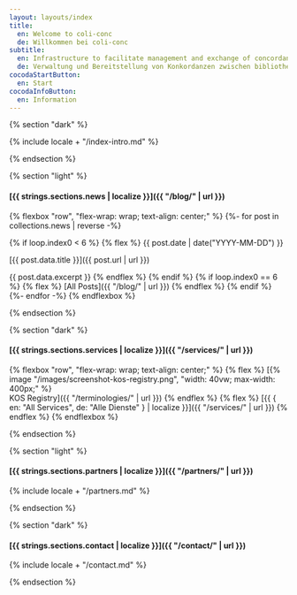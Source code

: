 ```yaml
---
layout: layouts/index
title:
  en: Welcome to coli-conc
  de: Willkommen bei coli-conc
subtitle:
  en: Infrastructure to facilitate management and exchange of concordances between library knowledge organization systems
  de: Verwaltung und Bereitstellung von Konkordanzen zwischen bibliothekarischen Wissensorganisationsystemen
cocodaStartButton:
  en: Start
cocodaInfoButton:
  en: Information
---
```


{% section "dark" %}

{% include locale + "/index-intro.md" %}

{% endsection %}

{% section "light" %}

#### [{{ strings.sections.news | localize }}]({{ "/blog/" | url }})
{% flexbox "row", "flex-wrap: wrap; text-align: center;" %}
{%- for post in collections.news | reverse -%}
  <!-- Show 6 latest news. -->
  {% if loop.index0 < 6 %}
  {% flex %}
  {{ post.date | date("YYYY-MM-DD") }}

  [{{ post.data.title }}]({{ post.url | url }})

  {{ post.data.excerpt }}
  {% endflex %}
  {% endif %}
  {% if loop.index0 == 6 %}
  {% flex %}
  [All Posts]({{ "/blog/" | url }})
  {% endflex %}
  {% endif %}
{%- endfor -%}
{% endflexbox %}

{% endsection %}

{% section "dark" %}

#### [{{ strings.sections.services | localize }}]({{ "/services/" | url }})

{% flexbox "row", "flex-wrap: wrap; text-align: center;" %}
  {% flex %}
  [{% image "/images/screenshot-kos-registry.png", "width: 40vw; max-width: 400px;" %}<br>KOS Registry]({{ "/terminologies/" | url }})
  {% endflex %}
  {% flex %}
  [{{ { en: "All Services", de: "Alle Dienste" } | localize }}]({{ "/services/" | url }})
  {% endflex %}
{% endflexbox %}

{% endsection %}

{% section "light" %}

#### [{{ strings.sections.partners | localize }}]({{ "/partners/" | url }})

{% include locale + "/partners.md" %}

{% endsection %}

{% section "dark" %}

#### [{{ strings.sections.contact | localize }}]({{ "/contact/" | url }})

{% include locale + "/contact.md" %}

{% endsection %}

